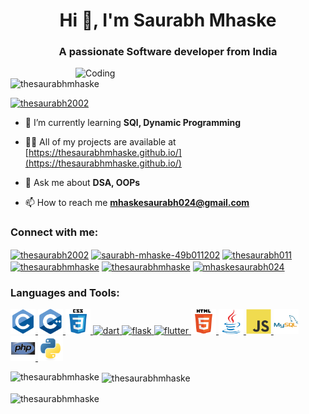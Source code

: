 
<h1 align="center">Hi 👋, I'm Saurabh Mhaske</h1>
<h3 align="center">A passionate Software developer from India</h3>
<img align="right" alt="Coding" width="400" src="https://cdn.dribbble.com/users/1162077/screenshots/3848914/programmer.gif">

<p align="left"> <img src="https://komarev.com/ghpvc/?username=thesaurabhmhaske&label=Profile%20views&color=0e75b6&style=flat" alt="thesaurabhmhaske" /> </p>

<p align="left"> <a href="https://twitter.com/thesaurabh2002" target="blank"><img src="https://img.shields.io/twitter/follow/thesaurabh2002?logo=twitter&style=for-the-badge" alt="thesaurabh2002" /></a> </p>

- 🌱 I’m currently learning **SQl, Dynamic Programming**

- 👨‍💻 All of my projects are available at [https://thesaurabhmhaske.github.io/](https://thesaurabhmhaske.github.io/)

- 💬 Ask me about **DSA, OOPs**

- 📫 How to reach me **mhaskesaurabh024@gmail.com**

<h3 align="left">Connect with me:</h3>
<p align="left">
<a href="https://twitter.com/thesaurabh2002" target="blank"><img align="center" src="https://raw.githubusercontent.com/rahuldkjain/github-profile-readme-generator/master/src/images/icons/Social/twitter.svg" alt="thesaurabh2002" height="30" width="40" /></a>
<a href="https://linkedin.com/in/saurabh-mhaske-49b011202" target="blank"><img align="center" src="https://raw.githubusercontent.com/rahuldkjain/github-profile-readme-generator/master/src/images/icons/Social/linked-in-alt.svg" alt="saurabh-mhaske-49b011202" height="30" width="40" /></a>
<a href="https://www.codechef.com/users/thesaurabh011" target="blank"><img align="center" src="https://cdn.jsdelivr.net/npm/simple-icons@3.1.0/icons/codechef.svg" alt="thesaurabh011" height="30" width="40" /></a>
<a href="https://codeforces.com/profile/thesaurabhmhaske" target="blank"><img align="center" src="https://raw.githubusercontent.com/rahuldkjain/github-profile-readme-generator/master/src/images/icons/Social/codeforces.svg" alt="thesaurabhmhaske" height="30" width="40" /></a>
<a href="https://www.leetcode.com/thesaurabhmhaske" target="blank"><img align="center" src="https://raw.githubusercontent.com/rahuldkjain/github-profile-readme-generator/master/src/images/icons/Social/leet-code.svg" alt="thesaurabhmhaske" height="30" width="40" /></a>
<a href="https://auth.geeksforgeeks.org/user/mhaskesaurabh024" target="blank"><img align="center" src="https://raw.githubusercontent.com/rahuldkjain/github-profile-readme-generator/master/src/images/icons/Social/geeks-for-geeks.svg" alt="mhaskesaurabh024" height="30" width="40" /></a>
</p>

<h3 align="left">Languages and Tools:</h3>
<p align="left"> <a href="https://www.cprogramming.com/" target="_blank" rel="noreferrer"> <img src="https://raw.githubusercontent.com/devicons/devicon/master/icons/c/c-original.svg" alt="c" width="40" height="40"/> </a> <a href="https://www.w3schools.com/cpp/" target="_blank" rel="noreferrer"> <img src="https://raw.githubusercontent.com/devicons/devicon/master/icons/cplusplus/cplusplus-original.svg" alt="cplusplus" width="40" height="40"/> </a> <a href="https://www.w3schools.com/css/" target="_blank" rel="noreferrer"> <img src="https://raw.githubusercontent.com/devicons/devicon/master/icons/css3/css3-original-wordmark.svg" alt="css3" width="40" height="40"/> </a> <a href="https://dart.dev" target="_blank" rel="noreferrer"> <img src="https://www.vectorlogo.zone/logos/dartlang/dartlang-icon.svg" alt="dart" width="40" height="40"/> </a> <a href="https://flask.palletsprojects.com/" target="_blank" rel="noreferrer"> <img src="https://www.vectorlogo.zone/logos/pocoo_flask/pocoo_flask-icon.svg" alt="flask" width="40" height="40"/> </a> <a href="https://flutter.dev" target="_blank" rel="noreferrer"> <img src="https://www.vectorlogo.zone/logos/flutterio/flutterio-icon.svg" alt="flutter" width="40" height="40"/> </a> <a href="https://www.w3.org/html/" target="_blank" rel="noreferrer"> <img src="https://raw.githubusercontent.com/devicons/devicon/master/icons/html5/html5-original-wordmark.svg" alt="html5" width="40" height="40"/> </a> <a href="https://www.java.com" target="_blank" rel="noreferrer"> <img src="https://raw.githubusercontent.com/devicons/devicon/master/icons/java/java-original.svg" alt="java" width="40" height="40"/> </a> <a href="https://developer.mozilla.org/en-US/docs/Web/JavaScript" target="_blank" rel="noreferrer"> <img src="https://raw.githubusercontent.com/devicons/devicon/master/icons/javascript/javascript-original.svg" alt="javascript" width="40" height="40"/> </a> <a href="https://www.mysql.com/" target="_blank" rel="noreferrer"> <img src="https://raw.githubusercontent.com/devicons/devicon/master/icons/mysql/mysql-original-wordmark.svg" alt="mysql" width="40" height="40"/> </a> <a href="https://www.php.net" target="_blank" rel="noreferrer"> <img src="https://raw.githubusercontent.com/devicons/devicon/master/icons/php/php-original.svg" alt="php" width="40" height="40"/> </a> <a href="https://www.python.org" target="_blank" rel="noreferrer"> <img src="https://raw.githubusercontent.com/devicons/devicon/master/icons/python/python-original.svg" alt="python" width="40" height="40"/> </a> </p>

<p><img align="left" src="https://github-readme-stats.vercel.app/api/top-langs?username=thesaurabhmhaske&show_icons=true&locale=en&layout=compact" alt="thesaurabhmhaske" /></p>

<p>&nbsp;<img align="center" src="https://github-readme-stats.vercel.app/api?username=thesaurabhmhaske&show_icons=true&locale=en" alt="thesaurabhmhaske" /></p>

<p><img align="center" src="https://github-readme-streak-stats.herokuapp.com/?user=thesaurabhmhaske&" alt="thesaurabhmhaske" /></p>
